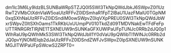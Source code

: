 dm1lc3M6Ly9ldzBLSUNBaWRpSTZJQ0l5SWl3TkNpQWdJbkJ6SWpvZ0l1UzRwT2VMbCtXdnVlaW5oaUlzRFFvZ0lDSmhaR1FpT2lBaU1UazFMalU0TGpNM0xqSXhNaUlzRFFvZ0lDSndiM0owSWpvZ0lqVXpPREU0SWl3TkNpQWdJbWxrSWpvZ0ltSXhOams1TkRKbUxUUmpPV010TkdZd09TMDVNakEwTFdFeFpUTTRNRGRtTlRjNE1TSXNEUW9nSUNKaGFXUWlPaUFpTUNJc0RRb2dJQ0p1WlhRaU9pQWlhMk53SWl3TkNpQWdJblI1Y0dVaU9pQWlibTl1WlNJc0RRb2dJQ0pvYjNOMElqb2dJaUlzRFFvZ0lDSndZWFJvSWpvZ0lpSXNEUW9nSUNKMGJITWlPaUFpSWcwS2ZRPT0=
